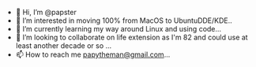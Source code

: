 - 👋 Hi, I’m @papster
- 👀 I’m interested in moving 100% from MacOS to UbuntuDDE/KDE..
- 🌱 I’m currently learning my way around Linux and using code...
- 💞️ I’m looking to collaborate on life extension as I'm 82 and could use at least another decade or so ...
- 📫 How to reach me papytheman@gmail.com...

<!---
papster/papster is a ✨ special ✨ repository because its `README.md` (this file) appears on your GitHub profile.
You can click the Preview link to take a look at your changes.
--->
